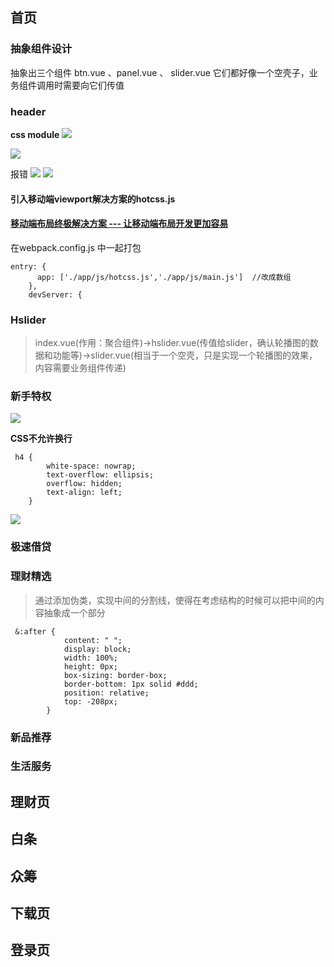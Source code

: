 ## 首页

### 抽象组件设计
抽象出三个组件
btn.vue 、panel.vue 、 slider.vue
它们都好像一个空壳子，业务组件调用时需要向它们传值

### header

**css module**
![](https://upload-images.jianshu.io/upload_images/9249356-cd3fbf6fd45f6946.png?imageMogr2/auto-orient/strip%7CimageView2/2/w/1240)

![](https://upload-images.jianshu.io/upload_images/9249356-48728a05d1840d63.png?imageMogr2/auto-orient/strip%7CimageView2/2/w/1240)

报错
![](https://upload-images.jianshu.io/upload_images/9249356-5fa388ff24aa4dbb.png?imageMogr2/auto-orient/strip%7CimageView2/2/w/1240)
![](https://upload-images.jianshu.io/upload_images/9249356-88018aa80d816a87.png?imageMogr2/auto-orient/strip%7CimageView2/2/w/1240)

#### 引入移动端viewport解决方案的hotcss.js

#### [移动端布局终极解决方案 --- 让移动端布局开发更加容易](http://imochen.github.io/hotcss/)
 在webpack.config.js 中一起打包

```
entry: {
      app: ['./app/js/hotcss.js','./app/js/main.js']  //改成数组
    },
    devServer: {
```

### Hslider
>index.vue(作用：聚合组件)→hslider.vue(传值给slider，确认轮播图的数据和功能等)→slider.vue(相当于一个空壳，只是实现一个轮播图的效果，内容需要业务组件传递)

### 新手特权

![](https://upload-images.jianshu.io/upload_images/9249356-254dc8c04ceaa511.png?imageMogr2/auto-orient/strip%7CimageView2/2/w/1240)

**CSS不允许换行**
```
 h4 {
        white-space: nowrap;
        text-overflow: ellipsis;
        overflow: hidden;
        text-align: left;
    }

```
![](https://upload-images.jianshu.io/upload_images/9249356-c727072f7541665e.png?imageMogr2/auto-orient/strip%7CimageView2/2/w/1240)

### 极速借贷

### 理财精选
>通过添加伪类，实现中间的分割线，使得在考虑结构的时候可以把中间的内容抽象成一个部分
```
 &:after {
            content: " ";
            display: block;
            width: 100%;
            height: 0px;
            box-sizing: border-box;
            border-bottom: 1px solid #ddd;
            position: relative;
            top: -208px;
        }

```

### 新品推荐

### 生活服务

## 理财页

## 白条

## 众筹

## 下载页

## 登录页






